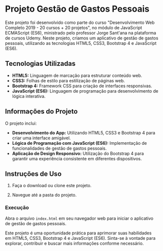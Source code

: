 # Projeto Gestão de Gastos Pessoais

Este projeto foi desenvolvido como parte do curso "Desenvolvimento Web Completo 2019 - 20 cursos + 20 projetos", no módulo de JavaScript ECMAScript (ES6), ministrado pelo professor Jorge Sant'ana na plataforma de cursos Udemy. Neste projeto, criamos um aplicativo de gestão de gastos pessoais, utilizando as tecnologias HTML5, CSS3, Bootstrap 4 e JavaScript (ES6).

## Tecnologias Utilizadas

- **HTML5:** Linguagem de marcação para estruturar conteúdo web.
- **CSS3:** Folhas de estilo para estilização de páginas web.
- **Bootstrap 4:** Framework CSS para criação de interfaces responsivas.
- **JavaScript (ES6):** Linguagem de programação para desenvolvimento de lógica interativa.

## Informações do Projeto

O projeto inclui:

- **Desenvolvimento do App:** Utilizando HTML5, CSS3 e Bootstrap 4 para criar uma interface amigável.
- **Lógica de Programação com JavaScript (ES6):** Implementação de funcionalidades de gestão de gastos pessoais.
- **Aplicação de Design Responsivo:** Utilização do Bootstrap 4 para garantir uma experiência consistente em diferentes dispositivos.

## Instruções de Uso

1. Faça o download ou clone este projeto.

2. Navegue até a pasta do projeto.

### Execução

Abra o arquivo `index.html` em seu navegador web para iniciar o aplicativo de gestão de gastos pessoais.

Este projeto é uma oportunidade prática para aprimorar suas habilidades em HTML5, CSS3, Bootstrap 4 e JavaScript (ES6). Sinta-se à vontade para explorar, contribuir e buscar mais informações conforme necessário.
